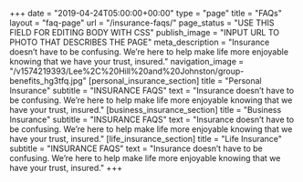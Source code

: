 +++
date = "2019-04-24T05:00:00+00:00"
type = "page"
title = "FAQs"
layout = "faq-page"
url = "/insurance-faqs/"
page_status = "USE THIS FIELD FOR EDITING BODY WITH CSS"
publish_image = "INPUT URL TO PHOTO THAT DESCRIBES THE PAGE"
meta_description = "Insurance doesn’t have to be confusing. We’re here to help make life more enjoyable knowing that we have your trust, insured."
navigation_image = "/v1574219393/Lee%2C%20Hill%20and%20Johnston/group-benefits_hg3tfq.jpg"
[personal_insurance_section]
title = "Personal Insurance"
subtitle = "INSURANCE FAQS"
text = "Insurance doesn’t have to be confusing. We’re here to help make life more enjoyable knowing that we have your trust, insured."
[business_insurance_section]
title = "Business Insurance"
subtitle = "INSURANCE FAQS"
text = "Insurance doesn’t have to be confusing. We’re here to help make life more enjoyable knowing that we have your trust, insured."
[life_insurance_section]
title = "Life Insurance"
subtitle = "INSURANCE FAQS"
text = "Insurance doesn’t have to be confusing. We’re here to help make life more enjoyable knowing that we have your trust, insured."
+++